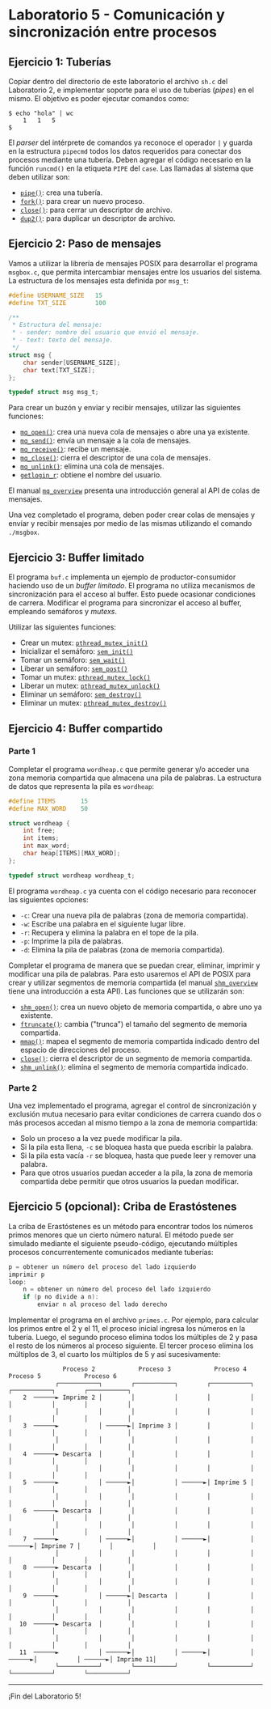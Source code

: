# Laboratorio 5 - Comunicación y sincronización entre procesos

## Ejercicio 1: Tuberías

Copiar dentro del directorio de este laboratorio el archivo `sh.c` del Laboratorio 2, e implementar soporte para el uso de tuberías (_pipes_) en el mismo. El objetivo es poder ejecutar comandos como:

```console
$ echo "hola" | wc
    1   1   5
$
```

El _parser_ del intérprete de comandos ya reconoce el operador `|` y guarda en la estructura `pipecmd` todos los datos requeridos para conectar dos procesos mediante una tubería. Deben agregar el código necesario en la función `runcmd()` en la etiqueta `PIPE` del `case`. Las llamadas al sistema que deben utilizar son:

* [`pipe()`](http://man7.org/linux/man-pages/man2/pipe.2.html): crea una tubería.
* [`fork()`](http://man7.org/linux/man-pages/man2/fork.2.html): para crear un nuevo proceso.
* [`close()`](http://man7.org/linux/man-pages/man2/close.2.html): para cerrar un descriptor de archivo.
* [`dup2()`](http://man7.org/linux/man-pages/man2/dup.2.html): para duplicar un descriptor de archivo.

## Ejercicio 2: Paso de mensajes

Vamos a utilizar la librería de mensajes POSIX para desarrollar el programa `msgbox.c`, que permita intercambiar mensajes entre los usuarios del sistema. La estructura de los mensajes esta definida por `msg_t`:

```c
#define USERNAME_SIZE   15
#define TXT_SIZE        100

/**
 * Estructura del mensaje:
 * - sender: nombre del usuario que envió el mensaje.
 * - text: texto del mensaje.
 */
struct msg {
    char sender[USERNAME_SIZE];
    char text[TXT_SIZE];
};

typedef struct msg msg_t;
```

Para crear un buzón y enviar y recibir mensajes, utilizar las siguientes funciones:

* [`mq_open()`](http://man7.org/linux/man-pages/man3/mq_open.3.html): crea una nueva cola de mensajes o abre una ya existente.
* [`mq_send()`](http://man7.org/linux/man-pages/man3/mq_send.3.html): envía un mensaje a la cola de mensajes.
* [`mq_receive()`](http://man7.org/linux/man-pages/man3/mq_receive.3.html): recibe un mensaje.
* [`mq_close()`](http://man7.org/linux/man-pages/man3/mq_close.3.html): cierra el descriptor de una cola de mensajes.
* [`mq_unlink()`](http://man7.org/linux/man-pages/man3/mq_unlink.3.html): elimina una cola de mensajes.
* [`getlogin_r`](https://www.man7.org/linux/man-pages/man3/getlogin.3.html): obtiene el nombre del usuario.

El manual [`mq_overview`](http://man7.org/linux/man-pages/man7/mq_overview.7.html) presenta una introducción general al API de colas de mensajes.

Una vez completado el programa, deben poder crear colas de mensajes y envíar y recibir mensajes por medio de las mismas utilizando el comando `./msgbox`.

## Ejercicio 3: Buffer limitado

El programa `buf.c` implementa un ejemplo de productor-consumidor haciendo uso de un _buffer limitado_. El programa no utiliza mecanismos de sincronización para el acceso al buffer. Esto puede ocasionar condiciones de carrera. Modificar el programa para sincronizar el acceso al buffer, empleando semáforos y _mutexs_. 

Utilizar las siguientes funciones:
* Crear un mutex: [`pthread_mutex_init()`](http://man7.org/linux/man-pages/man3/pthread_mutex_init.3p.html)
* Inicializar el semáforo: [`sem_init()`](https://man7.org/linux/man-pages/man3/sem_init.3.html)
* Tomar un semáforo: [`sem_wait()`](https://man7.org/linux/man-pages/man3/sem_wait.3.html)
* Liberar un semáforo: [`sem_post()`](https://man7.org/linux/man-pages/man3/sem_post.3.html)
* Tomar un mutex: [`pthread_mutex_lock()`](https://www.man7.org/linux/man-pages/man3/pthread_mutex_lock.3p.html)
* Liberar un mutex: [`pthread_mutex_unlock()`](https://www.man7.org/linux/man-pages/man3/pthread_mutex_unlock.3p.html)
* Eliminar un semáforo: [`sem_destroy()`](https://man7.org/linux/man-pages/man3/sem_destroy.3.html)
* Eliminar un mutex: [`pthread_mutex_destroy()`](https://www.man7.org/linux/man-pages/man3/pthread_mutex_destroy.3p.html)

## Ejercicio 4: Buffer compartido

### Parte 1

Completar el programa `wordheap.c` que permite generar y/o acceder una zona memoria compartida que almacena una pila de palabras. La estructura de datos que representa la pila es `wordheap`:

```c
#define ITEMS       15
#define MAX_WORD    50

struct wordheap {
    int free;
    int items;
    int max_word;
    char heap[ITEMS][MAX_WORD];
};

typedef struct wordheap wordheap_t;
```

El programa `wordheap.c` ya cuenta con el código necesario para reconocer las siguientes opciones:

* `-c`: Crear una nueva pila de palabras (zona de memoria compartida).
* `-w`: Escribe una palabra en el siguiente lugar libre.
* `-r`: Recupera y elimina la palabra en el tope de la pila.
* `-p`: Imprime la pila de palabras.
* `-d`: Elimina la pila de palabras (zona de memoria compartida).

Completar el programa de manera que se puedan crear, eliminar, imprimir y modificar una pila de palabras. Para esto usaremos el API de POSIX para crear y utilizar segmentos de memoria compartida (el manual [`shm_overview`](http://man7.org/linux/man-pages/man7/shm_overview.7.html) tiene una introducción a esta API). Las funciones que se utilizarán son:

* [`shm_open()`](http://man7.org/linux/man-pages/man3/shm_open.3.html): crea un nuevo objeto de memoria compartida, o abre uno ya existente.
* [`ftruncate()`](http://man7.org/linux/man-pages/man2/ftruncate.2.html): cambia ("trunca") el tamaño del segmento de memoria compartida.
* [`mmap()`](http://man7.org/linux/man-pages/man2/mmap.2.html): mapea el segmento de memoria compartida indicado dentro del espacio de direcciones del proceso.
* [`close()`](http://man7.org/linux/man-pages/man2/close.2.html): cierra el descriptor de un segmento de memoria compartida.
* [`shm_unlink()`](http://man7.org/linux/man-pages/man3/shm_unlink.3.html): elimina el segmento de memoria compartida indicado.

### Parte 2

Una vez implementado el programa, agregar el control de sincronización y exclusión mutua necesario para evitar condiciones de carrera cuando dos o más procesos accedan al mismo tiempo a la zona de memoria compartida:

* Solo un proceso a la vez puede modificar la pila.
* Si la pila esta llena, `-c` se bloquea hasta que pueda escribir la palabra.
* Si la pila esta vacía `-r` se bloquea, hasta que puede leer y remover una palabra.
* Para que otros usuarios puedan acceder a la pila, la zona de memoria compartida debe permitir que otros usuarios la puedan modificar.

## Ejercicio 5 (opcional): Criba de Erastóstenes

La criba de Erastóstenes es un método para encontrar todos los números primos menores que un cierto número natural. El método puede ser simulado mediante el siguiente pseudo-código, ejecutando múltiples procesos concurrentemente comunicados mediante tuberías:

```c
p = obtener un número del proceso del lado izquierdo
imprimir p
loop:
    n = obtener un número del proceso del lado izquierdo
    if (p no divide a n):
        enviar n al proceso del lado derecho
```

Implementar el programa en el archivo `primes.c`. Por ejemplo, para calcular los primos entre el 2 y el 11, el proceso inicial ingresa los números en la tubería. Luego, el segundo proceso elimina todos los múltiples de 2 y pasa el resto de los números al proceso siguiente. El tercer proceso elimina los múltiplos de 3, el cuarto los múltiplos de 5 y así sucesivamente:

```
               Proceso 2            Proceso 3            Proceso 4            Proceso 5            Proceso 6
             ┌───────────┐        ┌───────────┐        ┌───────────┐        ┌───────────┐        ┌───────────┐
    2  ──────► Imprime 2 │        │           │        │           │        │           │        │           │
             │           │        │           │        │           │        │           │        │           │
    3  ──────►           │ ──────►│ Imprime 3 │        │           │        │           │        │           │
             │           │        │           │        │           │        │           │        │           │
    4  ──────► Descarta  │        │           │        │           │        │           │        │           │
             │           │        │           │        │           │        │           │        │           │
    5  ──────►           │ ──────►│           │ ──────►│ Imprime 5 │        │           │        │           │
             │           │        │           │        │           │        │           │        │           │
    6  ──────► Descarta  │        │           │        │           │        │           │        │           │
             │           │        │           │        │           │        │           │        │           │
    7  ──────►           │ ──────►│           │ ──────►│           │ ──────►│ Imprime 7 │        │           │
             │           │        │           │        │           │        │           │        │           │
    8  ──────► Descarta  │        │           │        │           │        │           │        │           │
             │           │        │           │        │           │        │           │        │           │
    9  ──────►           │ ──────►│ Descarta  │        │           │        │           │        │           │
             │           │        │           │        │           │        │           │        │           │
   10  ──────► Descarta  │        │           │        │           │        │           │        │           │
             │           │        │           │        │           │        │           │        │           │
   11  ──────►           │ ──────►│           │ ──────►│           │ ──────►│           │ ──────►│ Imprime 11│
             └───────────┘        └───────────┘        └───────────┘        └───────────┘        └───────────┘
```


---

¡Fin del Laboratorio 5!
